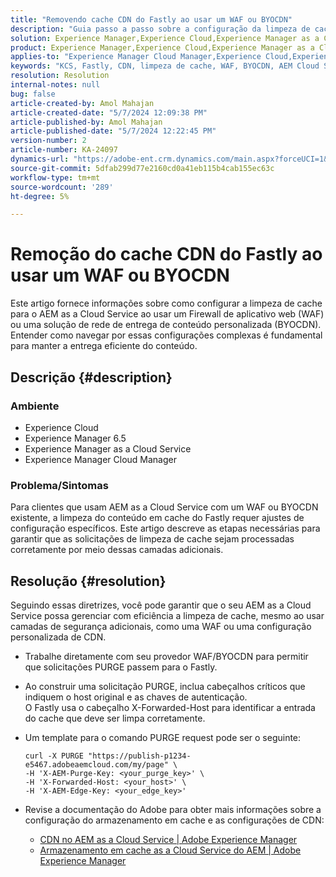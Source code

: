 ```yaml
---
title: "Removendo cache CDN do Fastly ao usar um WAF ou BYOCDN"
description: "Guia passo a passo sobre a configuração da limpeza de cache para AEM as a Cloud Service ao usar um WAF ou BYOCDN."
solution: Experience Manager,Experience Cloud,Experience Manager as a Cloud Service
product: Experience Manager,Experience Cloud,Experience Manager as a Cloud Service
applies-to: "Experience Manager Cloud Manager,Experience Cloud,Experience Manager as a Cloud Service,Experience Manager 6.5"
keywords: "KCS, Fastly, CDN, limpeza de cache, WAF, BYOCDN, AEM Cloud Service, Imperva, proxy reverso, X-Forwarded-Host, X-AEM-Purge-Key, X-AEM-Edge-Key, comando curl, invalidação de cache."
resolution: Resolution
internal-notes: null
bug: false
article-created-by: Amol Mahajan
article-created-date: "5/7/2024 12:09:38 PM"
article-published-by: Amol Mahajan
article-published-date: "5/7/2024 12:22:45 PM"
version-number: 2
article-number: KA-24097
dynamics-url: "https://adobe-ent.crm.dynamics.com/main.aspx?forceUCI=1&pagetype=entityrecord&etn=knowledgearticle&id=fe69faa6-6a0c-ef11-9f8a-6045bd006704"
source-git-commit: 5dfab299d77e2160cd0a41eb115b4cab155ec63c
workflow-type: tm+mt
source-wordcount: '289'
ht-degree: 5%

---
```


# Remoção do cache CDN do Fastly ao usar um WAF ou BYOCDN


Este artigo fornece informações sobre como configurar a limpeza de cache para o AEM as a Cloud Service ao usar um Firewall de aplicativo web (WAF) ou uma solução de rede de entrega de conteúdo personalizada (BYOCDN). Entender como navegar por essas configurações complexas é fundamental para manter a entrega eficiente do conteúdo.

## Descrição {#description}


### <b>Ambiente</b>

- Experience Cloud
- Experience Manager 6.5
- Experience Manager as a Cloud Service
- Experience Manager Cloud Manager




### <b>Problema/Sintomas</b>

Para clientes que usam AEM as a Cloud Service com um WAF ou BYOCDN existente, a limpeza do conteúdo em cache do Fastly requer ajustes de configuração específicos. Este artigo descreve as etapas necessárias para garantir que as solicitações de limpeza de cache sejam processadas corretamente por meio dessas camadas adicionais.


## Resolução {#resolution}


Seguindo essas diretrizes, você pode garantir que o seu AEM as a Cloud Service possa gerenciar com eficiência a limpeza de cache, mesmo ao usar camadas de segurança adicionais, como uma WAF ou uma configuração personalizada de CDN.

- Trabalhe diretamente com seu provedor WAF/BYOCDN para permitir que solicitações PURGE passem para o Fastly.
- Ao construir uma solicitação PURGE, inclua cabeçalhos críticos que indiquem o host original e as chaves de autenticação. <br>    O Fastly usa o cabeçalho X-Forwarded-Host para identificar a entrada do cache que deve ser limpa corretamente.
- Um template para o comando PURGE request pode ser o seguinte:




  ```
  curl -X PURGE "https://publish-p1234-e5467.adobeaemcloud.com/my/page" \
  -H 'X-AEM-Purge-Key: <your_purge_key>' \
  -H 'X-Forwarded-Host: <your_host>' \
  -H 'X-AEM-Edge-Key: <your_edge_key>'
  ```




- Revise a documentação do Adobe para obter mais informações sobre a configuração do armazenamento em cache e as configurações de CDN:
   - [CDN no AEM as a Cloud Service | Adobe Experience Manager](https://experienceleague.adobe.com/docs/experience-manager-cloud-service/implementing/content-delivery/cdn.html)
   - [Armazenamento em cache as a Cloud Service do AEM | Adobe Experience Manager](https://experienceleague.adobe.com/docs/experience-manager-cloud-service/implementing/content-delivery/caching.html)

